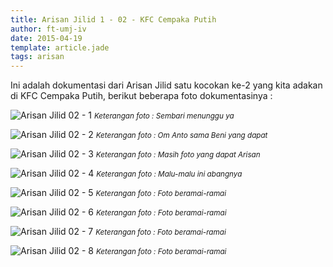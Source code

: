 ```yaml
---
title: Arisan Jilid 1 - 02 - KFC Cempaka Putih
author: ft-umj-iv
date: 2015-04-19
template: article.jade
tags: arisan
---
```


Ini adalah dokumentasi dari Arisan Jilid satu kocokan ke-2 yang kita adakan di KFC Cempaka Putih, berikut beberapa foto dokumentasinya :

![Arisan Jilid 02 - 1](Arisan-Jilid-02-1.jpg)
<small>_Keterangan foto : Sembari menunggu ya_</small>

<span class="more"></span>

![Arisan Jilid 02 - 2](Arisan-Jilid-02-2.jpg)
<small>_Keterangan foto : Om Anto sama Beni yang dapat_</small>

![Arisan Jilid 02 - 3](Arisan-Jilid-02-3.jpg)
<small>_Keterangan foto : Masih foto yang dapat Arisan_</small>

![Arisan Jilid 02 - 4](Arisan-Jilid-02-4.jpg)
<small>_Keterangan foto : Malu-malu ini abangnya_</small>

![Arisan Jilid 02 - 5](Arisan-Jilid-02-5.jpg)
<small>_Keterangan foto : Foto beramai-ramai_</small>

![Arisan Jilid 02 - 6](Arisan-Jilid-02-6.jpg)
<small>_Keterangan foto : Foto beramai-ramai_</small>

![Arisan Jilid 02 - 7](Arisan-Jilid-02-7.jpg)
<small>_Keterangan foto : Foto beramai-ramai_</small>

![Arisan Jilid 02 - 8](Arisan-Jilid-02-8.jpg)
<small>_Keterangan foto : Foto beramai-ramai_</small>